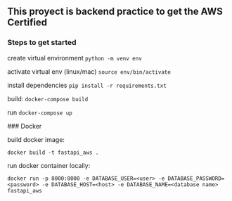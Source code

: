 ## This proyect is backend practice to get the AWS Certified

### Steps to get started

create virtual environment
`python -m venv env`

activate virtual env (linux/mac)
`source env/bin/activate`

install dependencies
`pip install -r requirements.txt`

build:
`docker-compose build `

run
`docker-compose up`

### Docker

build docker image:

```
docker build -t fastapi_aws .
```

run docker container locally:

```
docker run -p 8000:8000 -e DATABASE_USER=<user> -e DATABASE_PASSWORD=<password> -e DATABASE_HOST=<host> -e DATABASE_NAME=<database name> fastapi_aws
```
